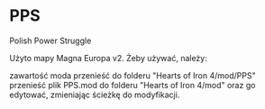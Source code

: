 # PPS
Polish Power Struggle

Użyto mapy Magna Europa v2. Żeby używać, należy:

zawartość moda przenieść do folderu "Hearts of Iron 4/mod/PPS"
przenieść plik PPS.mod do folderu "Hearts of Iron 4/mod" oraz go edytować, zmieniając ścieżkę do modyfikacji.
